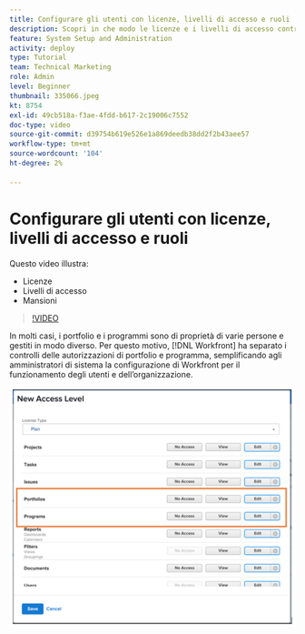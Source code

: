 ```yaml
---
title: Configurare gli utenti con licenze, livelli di accesso e ruoli
description: Scopri in che modo le licenze e i livelli di accesso controllano gli accessi degli utenti. Scopri come i ruoli vengono utilizzati nel sistema.
feature: System Setup and Administration
activity: deploy
type: Tutorial
team: Technical Marketing
role: Admin
level: Beginner
thumbnail: 335066.jpeg
kt: 8754
exl-id: 49cb518a-f3ae-4fdd-b617-2c19006c7552
doc-type: video
source-git-commit: d39754b619e526e1a869deedb38dd2f2b43aee57
workflow-type: tm+mt
source-wordcount: '104'
ht-degree: 2%

---
```


# Configurare gli utenti con licenze, livelli di accesso e ruoli

Questo video illustra:

* Licenze
* Livelli di accesso
* Mansioni

>[!VIDEO](https://video.tv.adobe.com/v/335066/?quality=12)

In molti casi, i portfolio e i programmi sono di proprietà di varie persone e gestiti in modo diverso. Per questo motivo, [!DNL Workfront] ha separato i controlli delle autorizzazioni di portfolio e programma, semplificando agli amministratori di sistema la configurazione di Workfront per il funzionamento degli utenti e dell’organizzazione.

![[!UICONTROL Portfoli] e [!UICONTROL Programmi] impostazioni evidenziate in [!UICONTROL Nuovo livello di accesso] finestra](assets/admin-fund-access-levels.png)

